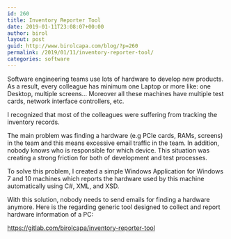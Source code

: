 ```yaml
---
id: 260
title: Inventory Reporter Tool
date: 2019-01-11T23:08:07+00:00
author: birol
layout: post
guid: http://www.birolcapa.com/blog/?p=260
permalink: /2019/01/11/inventory-reporter-tool/
categories: software
---
```

Software engineering teams use lots of hardware to develop new products. As a result, every colleague has minimum one Laptop or more like: one Desktop, multiple screens... Moreover all these machines have multiple test cards, network interface controllers, etc.

I recognized that most of the colleagues were suffering from tracking the inventory records.

The main problem was finding a hardware (e.g PCIe cards, RAMs, screens) in the team and this means excessive email traffic in the team. In addition, nobody knows who is responsible for which device. This situation was creating a strong friction for both of development and test processes.

To solve this problem, I created a simple Windows Application for Windows 7 and 10 machines which reports the hardware used by this machine automatically using C#, XML, and XSD.

With this solution, nobody needs to send emails for finding a hardware anymore. Here is the regarding generic tool designed to collect and report hardware information of a PC:

<a href="https://gitlab.com/birolcapa/inventory-reporter-tool">https://gitlab.com/birolcapa/inventory-reporter-tool</a>